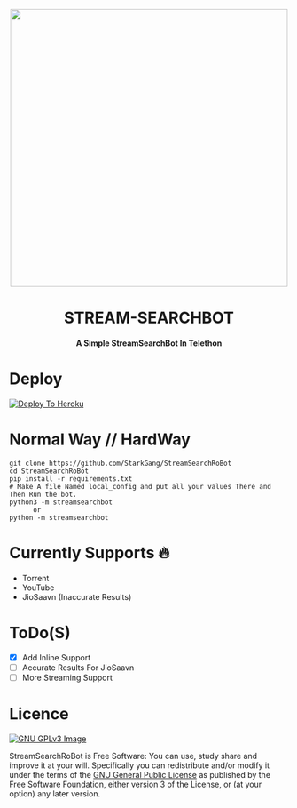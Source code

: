 <p align="center"><a href="https://t.me/fridayot"><img src="http://3.bp.blogspot.com/-ExIk5AimQ-Y/TobKhgclfFI/AAAAAAAAAFU/qD_KALfc7mg/s1600/torrents-utorrent+%25281%2529.png" width="500"></a></p> 
<h1 align="center"><b>STREAM-SEARCHBOT</b></h1>
<h4 align="center">A Simple StreamSearchBot In Telethon</h4>



# Deploy
[![Deploy To Heroku](https://www.herokucdn.com/deploy/button.svg)](https://heroku.com/deploy?template=https://github.com/StarkGang/StreamSearchRoBot/blob/main)

# Normal Way // HardWay
```python3
git clone https://github.com/StarkGang/StreamSearchRoBot
cd StreamSearchRoBot
pip install -r requirements.txt
# Make A file Named local_config and put all your values There and Then Run the bot.
python3 -m streamsearchbot
      or 
python -m streamsearchbot
```

# Currently Supports 🔥
* Torrent 
* YouTube 
* JioSaavn (Inaccurate Results)

# ToDo(S)
* [x] Add Inline Support
* [ ] Accurate Results For JioSaavn
* [ ] More Streaming Support 

# Licence
[![GNU GPLv3 Image](https://www.gnu.org/graphics/gplv3-127x51.png)](http://www.gnu.org/licenses/gpl-3.0.en.html)  

StreamSearchRoBot is Free Software: You can use, study share and improve it at your
will. Specifically you can redistribute and/or modify it under the terms of the
[GNU General Public License](https://www.gnu.org/licenses/gpl.html) as
published by the Free Software Foundation, either version 3 of the License, or
(at your option) any later version. 
